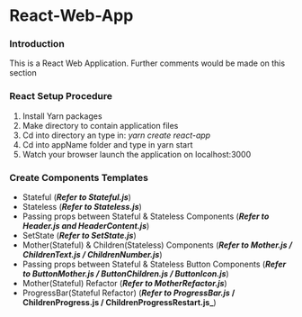# React-Web-App
### Introduction
This is a React Web Application. Further comments would be made on this section

### React Setup Procedure
1. Install Yarn packages
2. Make directory to contain application files
3. Cd into directory an type in: _yarn create react-app <appName>_
4. Cd into appName folder and type in yarn start
5. Watch your browser launch the application on localhost:3000


### Create Components Templates
- Stateful    (**_Refer to Stateful.js_**)
- Stateless   (**_Refer to Stateless.js_**)
- Passing props between Stateful & Stateless Components   (**_Refer to Header.js and HeaderContent.js_**)
- SetState    (**_Refer to SetState.js_**)   
- Mother(Stateful) & Children(Stateless) Components     (**_Refer to Mother.js / ChildrenText.js / ChildrenNumber.js_**)
- Passing props between Stateful & Stateless Button Components   (**_Refer to ButtonMother.js / ButtonChildren.js / ButtonIcon.js_**)
- Mother(Stateful) Refactor   (**_Refer to MotherRefactor.js_**)
- ProgressBar(Stateful Refactor)  (**_Refer to ProgressBar.js_ / ChildrenProgress.js / ChildrenProgressRestart.js_**)
